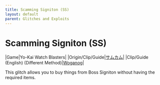 ```yaml
---
title: Scamming Signiton (SS)
layout: default
parent: Glitches and Exploits
---
```


# Scamming Signiton (SS)

|Game|Yo-Kai Watch Blasters|
|Origin/Clip/Guide|[サムカム](https://youtube.com/watch?v=tX7VyZ2LO6c)|
|Clip/Guide (English) (Different Method)|[Woganog](https://youtu.be/hvYk5fAF42c)|

This glitch allows you to buy things from Boss Signiton without having the required items.
